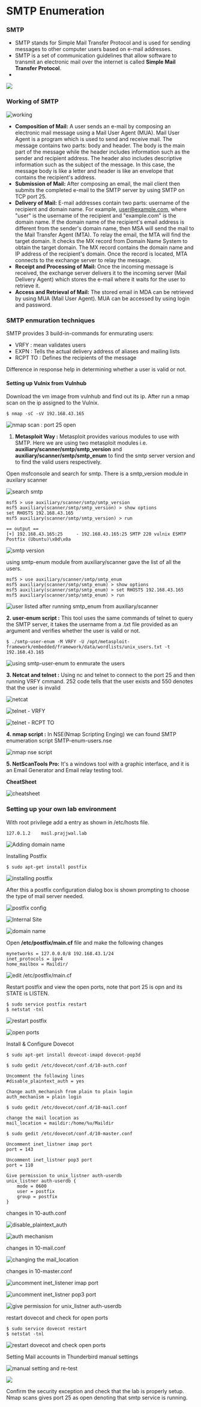 # SMTP Enumeration

### SMTP

* SMTP stands for Simple Mail Transfer Protocol and is used for sending messages to other computer users based on e-mail addresses.
* SMTP is a set of communication guidelines that allow software to transmit an electronic mail over the internet is called **Simple Mail Transfer Protocol**.
* 
![](img/image%20%2831%29.png)

### Working of SMTP

![working](img/image%20%2832%29.png)

* **Composition of Mail:** A user sends an e-mail by composing an electronic mail message using a Mail User Agent \(MUA\). Mail User Agent is a program which is used to send and receive mail. The message contains two parts: body and header. The body is the main part of the message while the header includes information such as the sender and recipient address. The header also includes descriptive information such as the subject of the message. In this case, the message body is like a letter and header is like an envelope that contains the recipient's address.
* **Submission of Mail:** After composing an email, the mail client then submits the completed e-mail to the SMTP server by using SMTP on TCP port 25.
* **Delivery of Mail:** E-mail addresses contain two parts: username of the recipient and domain name. For example, user@example.com, where "user" is the username of the recipient and "example.com" is the domain name.  If the domain name of the recipient's email address is different from the sender's domain name, then MSA will send the mail to the Mail Transfer Agent \(MTA\). To relay the email, the MTA will find the target domain. It checks the MX record from Domain Name System to obtain the target domain. The MX record contains the domain name and IP address of the recipient's domain. Once the record is located, MTA connects to the exchange server to relay the message.
* **Receipt and Processing of Mail:** Once the incoming message is received, the exchange server delivers it to the incoming server \(Mail Delivery Agent\) which stores the e-mail where it waits for the user to retrieve it.
* **Access and Retrieval of Mail:** The stored email in MDA can be retrieved by using MUA \(Mail User Agent\). MUA can be accessed by using login and password.

### SMTP enmuration techniques

SMTP provides 3 build-in-commands for enmurating users:

* VRFY : mean validates users
* EXPN : Tells the actual delivery address of aliases and mailing lists
* RCPT TO : Defines the recipients of the message

Difference in response help in determining whether a user is valid or not.

#### Setting up Vulnix from Vulnhub

Download the vm image from vulnhub and find out its ip. After run a nmap scan on the ip assigned to the Vulnix.

```text
$ nmap -sC -sV 192.168.43.165
```

![nmap scan : port 25 open](img/image%20%2823%29.png)

1. **Metasploit Way :** Metasploit provides various modules to use with SMTP. Here we are using two metasploit modules i.e. **auxiliary/scanner/smtp/smtp\_version** and **auxiliary/scanner/smtp/smtp\_enum** to find the smtp server version and to find the valid users respectively.

Open msfconsole and search for smtp. There is a smtp\_version module in auxilary scanner

![search smtp](img/image%20%2830%29.png)

```text
msf5 > use auxiliary/scanner/smtp/smtp_version 
msf5 auxiliary(scanner/smtp/smtp_version) > show options
set RHOSTS 192.168.43.165
msf5 auxiliary(scanner/smtp/smtp_version) > run

== output ==
[+] 192.168.43.165:25     - 192.168.43.165:25 SMTP 220 vulnix ESMTP Postfix (Ubuntu)\x0d\x0a
```

![smtp version](img/image%20%2826%29.png)

using smtp-enum module from auxiliary/scanner gave the list of all the users.

```text
msf5 > use auxiliary/scanner/smtp/smtp_enum
msf5 auxiliary(scanner/smtp/smtp_enum) > show options
msf5 auxiliary(scanner/smtp/smtp_enum) > set RHOSTS 192.168.43.165
msf5 auxiliary(scanner/smtp/smtp_enum) > run
```

![user listed after running smtp\_enum from auxiliary/scanner](img/image%20%2828%29.png)

**2. user-enum script :**  This tool uses the same commands of telnet to query the SMTP server, it takes the username from a .txt file provided as an argument and verifies whether the user is valid or not.

```text
$ ./smtp-user-enum -M VRFY -U /opt/metasploit-framework/embedded/framework/data/wordlists/unix_users.txt -t 192.168.43.165
```

![using smtp-user-enum to enmurate the users](img/image%20%2834%29.png)

**3. Netcat and telnet :** Using nc and telnet to connect to the port 25 and then running VRFY cmmand. 252 code tells that the user exists and 550 denotes that the user is invalid

![netcat](img/image%20%2833%29.png)

![telnet - VRFY](img/image%20%2824%29.png)

![telnet - RCPT TO](img/image%20%2825%29.png)

**4. nmap script :** In NSE\(Nmap Scripting Enging\) we can found SMTP enumeration script SMTP-enum-users.nse

![nmap nse script](img/image%20%2829%29.png)

**5. NetScanTools Pro:** It's a windows tool with a graphic interface, and it is an Email Generator and Email relay testing tool.

**CheatSheet**

![cheatsheet](img/image%20%2835%29.png)

### Setting up your own lab environment

With root privilege add a entry as shown in /etc/hosts file.

```text
127.0.1.2    mail.prajjwal.lab
```

![Adding domain name](img/image%20%2816%29.png)

Installing Postfix

```text
$ sudo apt-get install postfix
```

![installing postfix](img/image%20%2810%29.png)

After this a postfix configuration dialog box is shown prompting to choose the type of mail server needed.

![postfix config](img/image%20%283%29.png)

![Internal Site](img/image%20%282%29.png)

![domain name](img/image.png)

Open **/etc/postfix/main.cf** file and make the following changes

```text
mynetworks = 127.0.0.0/8 192.168.43.1/24
inet_protocols = ipv4
home_mailbox = Maildir/
```

![edit /etc/postfix/main.cf](img/image%20%2818%29.png)

Restart postfix and view the open ports, note that port 25 is opn and its STATE is LISTEN.

```text
$ sudo service postfix restart
$ netstat -tnl
```

![restart postfix](img/image%20%2815%29.png)

![open ports](img/image%20%284%29.png)

Install  & Configure Dovecot

```text
$ sudo apt-get install dovecot-imapd dovecot-pop3d
```

```text
$ sudo gedit /etc/dovecot/conf.d/10-auth.conf

Uncomment the following lines
#disable_plaintext_auth = yes

Change auth_mechanish from plain to plain login
auth_mechanism = plain login

$ sudo gedit /etc/dovecot/conf.d/10-mail.conf

change the mail location as
mail_location = maildir:/home/%u/Maildir

$ sudo gedit /etc/dovecot/conf.d/10-master.conf

Uncomment inet_listner imap port
port = 143

Uncomment inet_listner pop3 port
port = 110

Give permission to unix_listner auth-userdb
unix_listner auth-userdb {
    mode = 0600
    user = postfix
    group = postfix
}
```

changes in 10-auth.conf

![disable\_plaintext\_auth](img/image%20%2811%29.png)

![auth mechanism ](img/image%20%286%29.png)

changes in 10-mail.conf

![changing the mail\_location](img/image%20%2814%29.png)

changes in 10-master.conf

![uncomment inet\_listener imap port](img/image%20%281%29.png)

![uncomment inet\_listner pop3 port](img/image%20%2819%29.png)

![give permission for unix\_listner auth-userdb](img/image%20%289%29.png)

restart dovecot and check for open ports

```text
$ sudo service dovecot restart
$ netstat -tnl
```

![restart dovecot and check open ports](img/image%20%2821%29.png)

Setting Mail accounts in Thunderbird manual settings

![manual setting and re-test](img/image%20%288%29.png)

![](img/image%20%2820%29.png)

Confirm the security exception and check that the lab is properly setup. Nmap scans gives port 25 as open denoting that smtp service is running.



